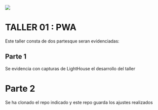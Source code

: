 ![](https://raw.github.com/jssosa10/miso4208/master/src/common/images/logo-uniandes.png)

# TALLER 01 : PWA

Este taller consta de dos partesque seran evidenciadas:

## Parte 1

Se evidencia con capturas de LightHouse el desarrollo del taller

# Parte 2

Se ha clonado el repo indicado y este repo guarda los ajustes realizados 
